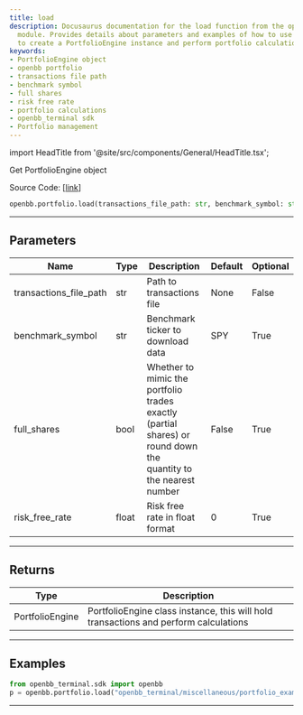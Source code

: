 ```yaml
---
title: load
description: Docusaurus documentation for the load function from the openbb portfolio
  module. Provides details about parameters and examples of how to use this function
  to create a PortfolioEngine instance and perform portfolio calculations.
keywords:
- PortfolioEngine object
- openbb portfolio
- transactions file path
- benchmark symbol
- full shares
- risk free rate
- portfolio calculations
- openbb_terminal sdk
- Portfolio management
---
```


import HeadTitle from '@site/src/components/General/HeadTitle.tsx';

<HeadTitle title="portfolio.load - Reference | OpenBB SDK Docs" />

Get PortfolioEngine object

Source Code: [[link](https://github.com/OpenBB-finance/OpenBBTerminal/tree/main/openbb_terminal/portfolio/portfolio_model.py#L27)]

```python
openbb.portfolio.load(transactions_file_path: str, benchmark_symbol: str = "SPY", full_shares: bool = False, risk_free_rate: float = 0)
```

---

## Parameters

| Name | Type | Description | Default | Optional |
| ---- | ---- | ----------- | ------- | -------- |
| transactions_file_path | str | Path to transactions file | None | False |
| benchmark_symbol | str | Benchmark ticker to download data | SPY | True |
| full_shares | bool | Whether to mimic the portfolio trades exactly (partial shares) or round down the<br/>quantity to the nearest number | False | True |
| risk_free_rate | float | Risk free rate in float format | 0 | True |


---

## Returns

| Type | Description |
| ---- | ----------- |
| PortfolioEngine | PortfolioEngine class instance, this will hold transactions and perform calculations |
---

## Examples

```python
from openbb_terminal.sdk import openbb
p = openbb.portfolio.load("openbb_terminal/miscellaneous/portfolio_examples/holdings/example.csv")
```

---
